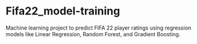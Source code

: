 # Fifa22_model-training
 Machine learning project to predict FIFA 22 player ratings using regression models like Linear Regression, Random Forest, and Gradient Boosting.
